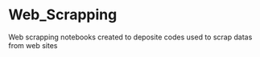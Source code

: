 # Web_Scrapping
Web scrapping notebooks created to deposite codes used to scrap datas from web sites
